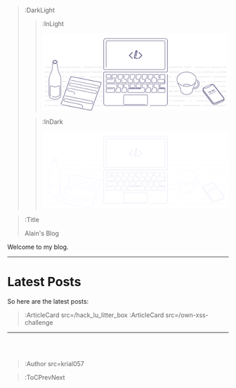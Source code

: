 > :DarkLight
> > :InLight
> >
> > ![banner](/img/cb-banner.svg)
>
> > :InDark
> >
> > ![banner](/img/cb-banner-dark.svg)

> :Title
>
> Alain's Blog

Welcome to my blog.

---

# Latest Posts

So here are the latest posts:

> :ArticleCard src=/hack_lu_litter_box
> :ArticleCard src=/own-xss-challenge

---


<br><br>

> :Author src=krial057

> :ToCPrevNext
